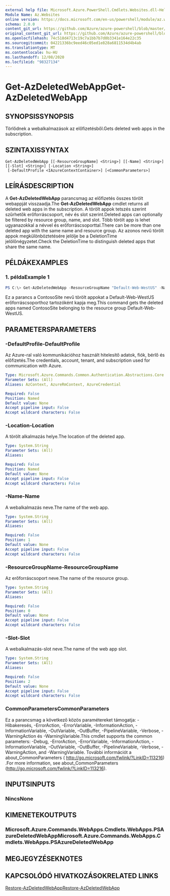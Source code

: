 ```yaml
---
external help file: Microsoft.Azure.PowerShell.Cmdlets.Websites.dll-Help.xml
Module Name: Az.Websites
online version: https://docs.microsoft.com/en-us/powershell/module/az.websites/get-azdeletedwebapp
schema: 2.0.0
content_git_url: https://github.com/Azure/azure-powershell/blob/master/src/Websites/Websites/help/Get-AzDeletedWebApp.md
original_content_git_url: https://github.com/Azure/azure-powershell/blob/master/src/Websites/Websites/help/Get-AzDeletedWebApp.md
ms.openlocfilehash: 74c518d4713c19c7a1bb7b7d0b3341e164e22c35
ms.sourcegitcommit: 04221336bc9eed46c05ed1e828a6811534d4b4ab
ms.translationtype: MT
ms.contentlocale: hu-HU
ms.lasthandoff: 12/08/2020
ms.locfileid: "98327134"
---
```

# <span data-ttu-id="b7211-101">Get-AzDeletedWebApp</span><span class="sxs-lookup"><span data-stu-id="b7211-101">Get-AzDeletedWebApp</span></span>

## <span data-ttu-id="b7211-102">SYNOPSIS</span><span class="sxs-lookup"><span data-stu-id="b7211-102">SYNOPSIS</span></span>
<span data-ttu-id="b7211-103">Törlődnek a webalkalmazások az előfizetésből.</span><span class="sxs-lookup"><span data-stu-id="b7211-103">Gets deleted web apps in the subscription.</span></span>

## <span data-ttu-id="b7211-104">SZINTAXIS</span><span class="sxs-lookup"><span data-stu-id="b7211-104">SYNTAX</span></span>

```
Get-AzDeletedWebApp [[-ResourceGroupName] <String>] [[-Name] <String>] [[-Slot] <String>] [-Location <String>]
 [-DefaultProfile <IAzureContextContainer>] [<CommonParameters>]
```

## <span data-ttu-id="b7211-105">LEÍRÁS</span><span class="sxs-lookup"><span data-stu-id="b7211-105">DESCRIPTION</span></span>
<span data-ttu-id="b7211-106">A **Get-AzDeletedWebApp** parancsmag az előfizetés összes törölt webappját visszaadja.</span><span class="sxs-lookup"><span data-stu-id="b7211-106">The **Get-AzDeletedWebApp** cmdlet returns all deleted web apps in the subscription.</span></span> <span data-ttu-id="b7211-107">A törölt appok tetszés szerint szűrhetők erőforráscsoport, név és slot szerint.</span><span class="sxs-lookup"><span data-stu-id="b7211-107">Deleted apps can optionally be filtered by resource group, name, and slot.</span></span> <span data-ttu-id="b7211-108">Több törölt app is lehet ugyanazokkal a névvel és erőforráscsoporttal.</span><span class="sxs-lookup"><span data-stu-id="b7211-108">There can be more than one deleted app with the same name and resource group.</span></span> <span data-ttu-id="b7211-109">Az azonos nevű törölt appok megkülönböztetésére jelölje be a DeletionTime jelölőnégyzetet.</span><span class="sxs-lookup"><span data-stu-id="b7211-109">Check the DeletionTime to distinguish deleted apps that share the same name.</span></span>

## <span data-ttu-id="b7211-110">PÉLDÁK</span><span class="sxs-lookup"><span data-stu-id="b7211-110">EXAMPLES</span></span>

### <span data-ttu-id="b7211-111">1. példa</span><span class="sxs-lookup"><span data-stu-id="b7211-111">Example 1</span></span>
```powershell
PS C:\> Get-AzDeletedWebApp -ResourceGroupName "Default-Web-WestUS" -Name "ContosoSite"
```

<span data-ttu-id="b7211-112">Ez a parancs a ContosoSite nevű törölt appokat a Default-Web-WestUS erőforráscsoporthoz tartozóként kapja meg.</span><span class="sxs-lookup"><span data-stu-id="b7211-112">This command gets the deleted apps named ContosoSite belonging to the resource group Default-Web-WestUS.</span></span>

## <span data-ttu-id="b7211-113">PARAMETERS</span><span class="sxs-lookup"><span data-stu-id="b7211-113">PARAMETERS</span></span>

### <span data-ttu-id="b7211-114">-DefaultProfile</span><span class="sxs-lookup"><span data-stu-id="b7211-114">-DefaultProfile</span></span>
<span data-ttu-id="b7211-115">Az Azure-ral való kommunikációhoz használt hitelesítő adatok, fiók, bérlő és előfizetés.</span><span class="sxs-lookup"><span data-stu-id="b7211-115">The credentials, account, tenant, and subscription used for communication with Azure.</span></span>

```yaml
Type: Microsoft.Azure.Commands.Common.Authentication.Abstractions.Core.IAzureContextContainer
Parameter Sets: (All)
Aliases: AzContext, AzureRmContext, AzureCredential

Required: False
Position: Named
Default value: None
Accept pipeline input: False
Accept wildcard characters: False
```

### <span data-ttu-id="b7211-116">-Location</span><span class="sxs-lookup"><span data-stu-id="b7211-116">-Location</span></span>
<span data-ttu-id="b7211-117">A törölt alkalmazás helye.</span><span class="sxs-lookup"><span data-stu-id="b7211-117">The location of the deleted app.</span></span>

```yaml
Type: System.String
Parameter Sets: (All)
Aliases:

Required: False
Position: Named
Default value: None
Accept pipeline input: False
Accept wildcard characters: False
```

### <span data-ttu-id="b7211-118">-Name</span><span class="sxs-lookup"><span data-stu-id="b7211-118">-Name</span></span>
<span data-ttu-id="b7211-119">A webalkalmazás neve.</span><span class="sxs-lookup"><span data-stu-id="b7211-119">The name of the web app.</span></span>

```yaml
Type: System.String
Parameter Sets: (All)
Aliases:

Required: False
Position: 1
Default value: None
Accept pipeline input: False
Accept wildcard characters: False
```

### <span data-ttu-id="b7211-120">-ResourceGroupName</span><span class="sxs-lookup"><span data-stu-id="b7211-120">-ResourceGroupName</span></span>
<span data-ttu-id="b7211-121">Az erőforráscsoport neve.</span><span class="sxs-lookup"><span data-stu-id="b7211-121">The name of the resource group.</span></span>

```yaml
Type: System.String
Parameter Sets: (All)
Aliases:

Required: False
Position: 0
Default value: None
Accept pipeline input: False
Accept wildcard characters: False
```

### <span data-ttu-id="b7211-122">-Slot</span><span class="sxs-lookup"><span data-stu-id="b7211-122">-Slot</span></span>
<span data-ttu-id="b7211-123">A webalkalmazás-slot neve.</span><span class="sxs-lookup"><span data-stu-id="b7211-123">The name of the web app slot.</span></span>

```yaml
Type: System.String
Parameter Sets: (All)
Aliases:

Required: False
Position: 2
Default value: None
Accept pipeline input: False
Accept wildcard characters: False
```

### <span data-ttu-id="b7211-124">CommonParameters</span><span class="sxs-lookup"><span data-stu-id="b7211-124">CommonParameters</span></span>
<span data-ttu-id="b7211-125">Ez a parancsmag a következő közös paramétereket támogatja: -Hibakeresés, -ErrorAction, -ErrorVariable, -InformationAction, -InformationVariable, -OutVariable, -OutBuffer, -PipelineVariable, -Verbose, -WarningAction és -WarningVariable.</span><span class="sxs-lookup"><span data-stu-id="b7211-125">This cmdlet supports the common parameters: -Debug, -ErrorAction, -ErrorVariable, -InformationAction, -InformationVariable, -OutVariable, -OutBuffer, -PipelineVariable, -Verbose, -WarningAction, and -WarningVariable.</span></span> <span data-ttu-id="b7211-126">További információt a about_CommonParameters ( http://go.microsoft.com/fwlink/?LinkID=113216) .</span><span class="sxs-lookup"><span data-stu-id="b7211-126">For more information, see about_CommonParameters (http://go.microsoft.com/fwlink/?LinkID=113216).</span></span>

## <span data-ttu-id="b7211-127">INPUTS</span><span class="sxs-lookup"><span data-stu-id="b7211-127">INPUTS</span></span>

### <span data-ttu-id="b7211-128">Nincs</span><span class="sxs-lookup"><span data-stu-id="b7211-128">None</span></span>

## <span data-ttu-id="b7211-129">KIMENETEK</span><span class="sxs-lookup"><span data-stu-id="b7211-129">OUTPUTS</span></span>

### <span data-ttu-id="b7211-130">Microsoft.Azure.Commands.WebApps.Cmdlets.WebApps.PSAzureDeletedWebApp</span><span class="sxs-lookup"><span data-stu-id="b7211-130">Microsoft.Azure.Commands.WebApps.Cmdlets.WebApps.PSAzureDeletedWebApp</span></span>

## <span data-ttu-id="b7211-131">MEGJEGYZÉSEK</span><span class="sxs-lookup"><span data-stu-id="b7211-131">NOTES</span></span>

## <span data-ttu-id="b7211-132">KAPCSOLÓDÓ HIVATKOZÁSOK</span><span class="sxs-lookup"><span data-stu-id="b7211-132">RELATED LINKS</span></span>

[<span data-ttu-id="b7211-133">Restore-AzDeletedWebApp</span><span class="sxs-lookup"><span data-stu-id="b7211-133">Restore-AzDeletedWebApp</span></span>](./Restore-AzDeletedWebApp.md)